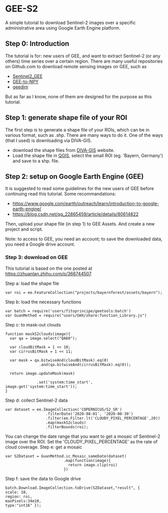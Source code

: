 # GEE-S2
A simple tutorial to download Sentinel-2 images over a specific administrative area using Google Earth Engine platform.

## Step 0: Introduction
The tutorial is for: new users of GEE, and want to extract Sentinel-2 (or any others) time series over a certain region.
There are many useful repositories on Github.com to download remote sensing images on GEE, such as 

- [Sentinel2_GEE](https://github.com/asifatharuna/Sentinel2_GEE?tab=readme-ov-file)
- [GEE-to-NPY](https://github.com/ellaampy/GEE-to-NPY/tree/master)
- [geedim](https://github.com/leftfield-geospatial/geedim)

But as far as I know, none of them are designed for the purpose as this tutorial.

## Step 1: generate shape file of your ROI
The first step is to generate a shape file of your ROIs, which can be in various format, such as .shp. 
There are many ways to do it. One of the ways (that I used) is downloading via DIVA-GIS.

- download the shape files from [DIVA-GIS](https://diva-gis.org/) website.
- Load the shape file in [QGIS](https://qgis.org/de/site/), select the small ROI (eg. 'Bayern, Germany') and save to a shp. file.

## Step 2: setup on Google Earth Engine (GEE)
It is suggested to read some guidelines for the new users of GEE before continuing read this tutorial. Some recommandations:

- https://www.google.com/earth/outreach/learn/introduction-to-google-earth-engine/
- https://blog.csdn.net/qq_22865459/article/details/80614822

Then, upload your shape file (in step 1) to GEE Assets. And create a new project and script.

Note: to access to GEE, you need an account; to save the downloaded data, you need a Google drive account.

### Step 3: download on GEE
This tutorial is based on the one posted at https://zhuanlan.zhihu.com/p/366744507.

Step a: load the shape file
```
var roi = ee.FeatureCollection("projects/bayernforest/assets/bayern");
```
Step b: load the necessary functions
```
var batch = require('users/fitoprincipe/geetools:batch')
var GuanMethod = require("users/GHX/share:function_Library.js")
```
Step c: to mask-out clouds
```
function maskS2clouds(image){
  var qa = image.select("QA60");
  
  var cloudBitMask = 1 << 10;
  var cirrusBitMask = 1 << 11;
  
  var mask = qa.bitwiseAnd(cloudBitMask).eq(0)
               .and(qa.bitwiseAnd(cirrusBitMask).eq(0));
  
  return image.updateMask(mask)
         
              .set('system:time_start', image.get('system:time_start'));
}
```
Step d: collect Sentinel-2 data
```
var dataset = ee.ImageCollection('COPERNICUS/S2_SR') 
                  .filterDate('2020-08-01', '2020-08-30')
                  .filter(ee.Filter.lt('CLOUDY_PIXEL_PERCENTAGE',20)) 
                  .map(maskS2clouds)
                  .filterBounds(roi); 
```
You can change the date range that you want to get a mosaic of Sentinel-2 image over the ROI. 
Set the 'CLOUDY_PIXEL_PERCENTAGE' as the rate of cloud coverage.
Step e: get a mosaic
```
var S2Dataset = GuanMethod.ic_Mosaic_sameDate(dataset)
                          .map(function(image){
                            return image.clip(roi)
                          })
```
Step f: save the data to Google drive
```
batch.Download.ImageCollection.toDrive(S2Dataset,"result", {
scale: 10,
region: roi,          
maxPixels:34e10,          
type:"int16" });
```